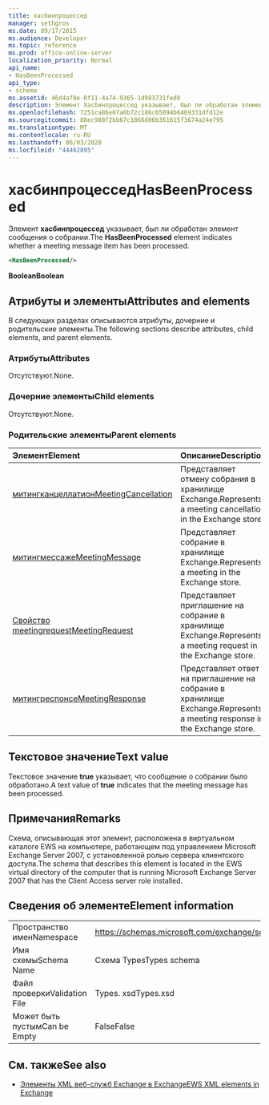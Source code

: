 ```yaml
---
title: хасбинпроцессед
manager: sethgros
ms.date: 09/17/2015
ms.audience: Developer
ms.topic: reference
ms.prod: office-online-server
localization_priority: Normal
api_name:
- HasBeenProcessed
api_type:
- schema
ms.assetid: 46d4af8e-0f11-4a74-9365-1d983731fed8
description: Элемент Хасбинпроцессед указывает, был ли обработан элемент сообщения о собрании.
ms.openlocfilehash: 7251ca86e07a0b72c186c65094b6469331dfd12e
ms.sourcegitcommit: 88ec988f2bb67c1866d06b361615f3674a24e795
ms.translationtype: MT
ms.contentlocale: ru-RU
ms.lasthandoff: 06/03/2020
ms.locfileid: "44462895"
---
```

# <a name="hasbeenprocessed"></a><span data-ttu-id="fc8c5-103">хасбинпроцессед</span><span class="sxs-lookup"><span data-stu-id="fc8c5-103">HasBeenProcessed</span></span>

<span data-ttu-id="fc8c5-104">Элемент **хасбинпроцессед** указывает, был ли обработан элемент сообщения о собрании.</span><span class="sxs-lookup"><span data-stu-id="fc8c5-104">The **HasBeenProcessed** element indicates whether a meeting message item has been processed.</span></span> 
  
```xml
<HasBeenProcessed/>
```

 <span data-ttu-id="fc8c5-105">**Boolean**</span><span class="sxs-lookup"><span data-stu-id="fc8c5-105">**Boolean**</span></span>
## <a name="attributes-and-elements"></a><span data-ttu-id="fc8c5-106">Атрибуты и элементы</span><span class="sxs-lookup"><span data-stu-id="fc8c5-106">Attributes and elements</span></span>

<span data-ttu-id="fc8c5-107">В следующих разделах описываются атрибуты, дочерние и родительские элементы.</span><span class="sxs-lookup"><span data-stu-id="fc8c5-107">The following sections describe attributes, child elements, and parent elements.</span></span>
  
### <a name="attributes"></a><span data-ttu-id="fc8c5-108">Атрибуты</span><span class="sxs-lookup"><span data-stu-id="fc8c5-108">Attributes</span></span>

<span data-ttu-id="fc8c5-109">Отсутствуют.</span><span class="sxs-lookup"><span data-stu-id="fc8c5-109">None.</span></span>
  
### <a name="child-elements"></a><span data-ttu-id="fc8c5-110">Дочерние элементы</span><span class="sxs-lookup"><span data-stu-id="fc8c5-110">Child elements</span></span>

<span data-ttu-id="fc8c5-111">Отсутствуют.</span><span class="sxs-lookup"><span data-stu-id="fc8c5-111">None.</span></span>
  
### <a name="parent-elements"></a><span data-ttu-id="fc8c5-112">Родительские элементы</span><span class="sxs-lookup"><span data-stu-id="fc8c5-112">Parent elements</span></span>

|<span data-ttu-id="fc8c5-113">**Элемент**</span><span class="sxs-lookup"><span data-stu-id="fc8c5-113">**Element**</span></span>|<span data-ttu-id="fc8c5-114">**Описание**</span><span class="sxs-lookup"><span data-stu-id="fc8c5-114">**Description**</span></span>|
|:-----|:-----|
|[<span data-ttu-id="fc8c5-115">митингканцеллатион</span><span class="sxs-lookup"><span data-stu-id="fc8c5-115">MeetingCancellation</span></span>](meetingcancellation.md) <br/> |<span data-ttu-id="fc8c5-116">Представляет отмену собрания в хранилище Exchange.</span><span class="sxs-lookup"><span data-stu-id="fc8c5-116">Represents a meeting cancellation in the Exchange store.</span></span>  <br/> |
|[<span data-ttu-id="fc8c5-117">митингмессаже</span><span class="sxs-lookup"><span data-stu-id="fc8c5-117">MeetingMessage</span></span>](meetingmessage.md) <br/> |<span data-ttu-id="fc8c5-118">Представляет собрание в хранилище Exchange.</span><span class="sxs-lookup"><span data-stu-id="fc8c5-118">Represents a meeting in the Exchange store.</span></span>  <br/> |
|[<span data-ttu-id="fc8c5-119">Свойство meetingrequest</span><span class="sxs-lookup"><span data-stu-id="fc8c5-119">MeetingRequest</span></span>](meetingrequest.md) <br/> |<span data-ttu-id="fc8c5-120">Представляет приглашение на собрание в хранилище Exchange.</span><span class="sxs-lookup"><span data-stu-id="fc8c5-120">Represents a meeting request in the Exchange store.</span></span>  <br/> |
|[<span data-ttu-id="fc8c5-121">митингреспонсе</span><span class="sxs-lookup"><span data-stu-id="fc8c5-121">MeetingResponse</span></span>](meetingresponse.md) <br/> |<span data-ttu-id="fc8c5-122">Представляет ответ на приглашение на собрание в хранилище Exchange.</span><span class="sxs-lookup"><span data-stu-id="fc8c5-122">Represents a meeting response in the Exchange store.</span></span>  <br/> |
   
## <a name="text-value"></a><span data-ttu-id="fc8c5-123">Текстовое значение</span><span class="sxs-lookup"><span data-stu-id="fc8c5-123">Text value</span></span>

<span data-ttu-id="fc8c5-124">Текстовое значение **true** указывает, что сообщение о собрании было обработано.</span><span class="sxs-lookup"><span data-stu-id="fc8c5-124">A text value of **true** indicates that the meeting message has been processed.</span></span> 
  
## <a name="remarks"></a><span data-ttu-id="fc8c5-125">Примечания</span><span class="sxs-lookup"><span data-stu-id="fc8c5-125">Remarks</span></span>

<span data-ttu-id="fc8c5-126">Схема, описывающая этот элемент, расположена в виртуальном каталоге EWS на компьютере, работающем под управлением Microsoft Exchange Server 2007, с установленной ролью сервера клиентского доступа.</span><span class="sxs-lookup"><span data-stu-id="fc8c5-126">The schema that describes this element is located in the EWS virtual directory of the computer that is running Microsoft Exchange Server 2007 that has the Client Access server role installed.</span></span>
  
## <a name="element-information"></a><span data-ttu-id="fc8c5-127">Сведения об элементе</span><span class="sxs-lookup"><span data-stu-id="fc8c5-127">Element information</span></span>

|||
|:-----|:-----|
|<span data-ttu-id="fc8c5-128">Пространство имен</span><span class="sxs-lookup"><span data-stu-id="fc8c5-128">Namespace</span></span>  <br/> |https://schemas.microsoft.com/exchange/services/2006/types  <br/> |
|<span data-ttu-id="fc8c5-129">Имя схемы</span><span class="sxs-lookup"><span data-stu-id="fc8c5-129">Schema Name</span></span>  <br/> |<span data-ttu-id="fc8c5-130">Схема Types</span><span class="sxs-lookup"><span data-stu-id="fc8c5-130">Types schema</span></span>  <br/> |
|<span data-ttu-id="fc8c5-131">Файл проверки</span><span class="sxs-lookup"><span data-stu-id="fc8c5-131">Validation File</span></span>  <br/> |<span data-ttu-id="fc8c5-132">Types. xsd</span><span class="sxs-lookup"><span data-stu-id="fc8c5-132">Types.xsd</span></span>  <br/> |
|<span data-ttu-id="fc8c5-133">Может быть пустым</span><span class="sxs-lookup"><span data-stu-id="fc8c5-133">Can be Empty</span></span>  <br/> |<span data-ttu-id="fc8c5-134">False</span><span class="sxs-lookup"><span data-stu-id="fc8c5-134">False</span></span>  <br/> |
   
## <a name="see-also"></a><span data-ttu-id="fc8c5-135">См. также</span><span class="sxs-lookup"><span data-stu-id="fc8c5-135">See also</span></span>



- [<span data-ttu-id="fc8c5-136">Элементы XML веб-служб Exchange в Exchange</span><span class="sxs-lookup"><span data-stu-id="fc8c5-136">EWS XML elements in Exchange</span></span>](ews-xml-elements-in-exchange.md)

